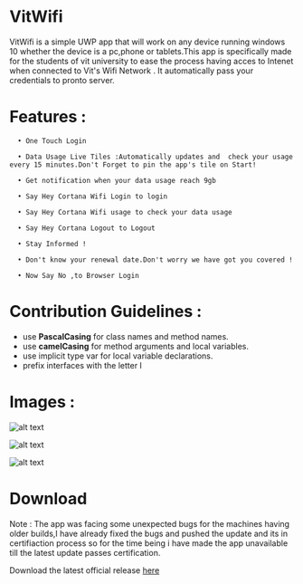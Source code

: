 
VitWifi 
========
VitWifi  is a simple UWP app that will work on any device running windows 10 whether the device is a  pc,phone or tablets.This app is specifically made for  the students of vit university to ease the process  having acces to  Intenet when  connected  to Vit's Wifi Network . It automatically pass your credentials to pronto server.
                

Features :
========
      • One Touch Login
      
      • Data Usage Live Tiles :Automatically updates and  check your usage every 15 minutes.Don't Forget to pin the app's tile on Start!
    
      • Get notification when your data usage reach 9gb
                   
      • Say Hey Cortana Wifi Login to login
                   
      • Say Hey Cortana Wifi usage to check your data usage   
                  
      • Say Hey Cortana Logout to Logout
      
      • Stay Informed !     
      
      • Don't know your renewal date.Don't worry we have got you covered !
      
      • Now Say No ,to Browser Login
      
      

Contribution Guidelines :
========
  - use **PascalCasing** for class names and method names.
  - use  **camelCasing** for method arguments and local variables.
  - use implicit type var for local variable declarations.
  - prefix interfaces with the letter I
  
    
Images :
========
 ![alt text](https://store-images.s-microsoft.com/image/apps.19642.13971297256075044.3ca39e6d-91e8-47bc-918c-9308c6e262e2.953d2257-e8d0-4985-9002-bd5c4ee39b09?w=1399&h=787&q=60 "One Touch Login")

 ![alt text](https://store-images.s-microsoft.com/image/apps.51706.13971297256075044.9b47d0f3-08bb-4704-8b5d-1dfbaeeaa7af.7c2ee212-17b7-43eb-903c-988568169703?w=1399&h=787&q=60 "Autoconnect")
 
  ![alt text](https://store-images.s-microsoft.com/image/apps.24844.13971297256075044.0a520bc7-bc20-4240-944e-3f64f5d13e5e.ec5f9f57-13d9-4004-8030-8bde81506aea?w=1399&h=1367&q=60 "Cortana Integration")
 


  
  
Download
========
Note : The app was facing some unexpected bugs for the machines having older builds,I have already fixed the bugs and pushed the update and its in certifiaction process so for the time being i have made the app unavailable till the latest update passes certification.

Download the latest official release [here](https://www.microsoft.com/store/apps/9n59kdvh84br)



      
      
      
